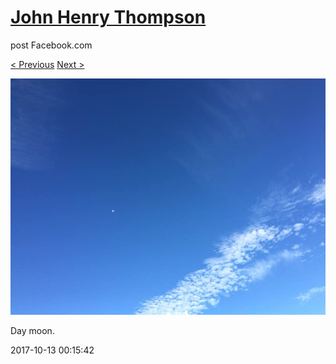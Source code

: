 # [John Henry Thompson](../README.md)
post Facebook.com

[< Previous](2017-10-13-1.md) [Next >](2017-10-13-3.md)

[![](../media/2017-10-13/Timeline-Photos-Day-moon.jpg)](../README.md)

Day moon.

2017-10-13 00:15:42
